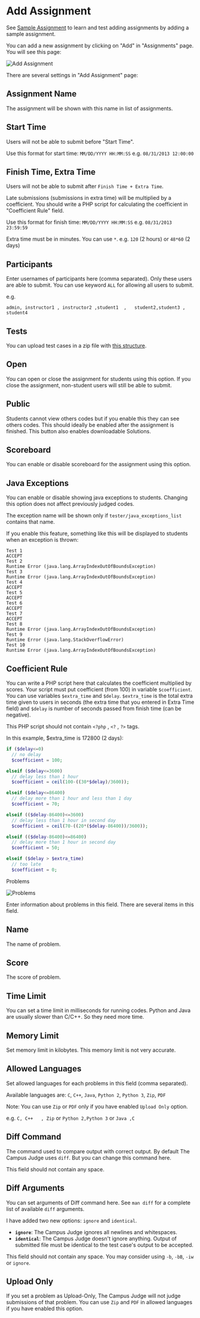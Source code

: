 Add Assignment
==============

See [Sample Assignment](sample_assignment.md) to learn and test adding assignments by adding a sample assignment.

You can add a new assignment by clicking on "Add" in "Assignments" page. You will see this page:

![Add Assignment](img/add_assignment.png)

There are several settings in "Add Assignment" page:

Assignment Name
---------------

The assignment will be shown with this name in list of assignments.

Start Time
----------

Users will not be able to submit before "Start Time".

Use this format for start time: `MM/DD/YYYY HH:MM:SS` e.g. `08/31/2013 12:00:00`

Finish Time, Extra Time
-----------------------

Users will not be able to submit after `Finish Time + Extra Time`.

Late submissions (submissions in extra time) will be multiplied by a coefficient. You should write a PHP script for calculating the coefficient in "Coefficient Rule" field.

Use this format for finish time: `MM/DD/YYYY HH:MM:SS` e.g. `08/31/2013 23:59:59`

Extra time must be in minutes. You can use `*`.  e.g. `120` (2 hours) or `48*60` (2 days)

Participants
------------

Enter usernames of participants here (comma separated). Only these users are able to submit. You can use keyword `ALL` for allowing all users to submit.

e.g.

    admin, instructor1 , instructor2 ,student1  ,   student2,student3 , student4

Tests
-----

You can upload test cases in a zip file with [this structure](tests_structure.md).

Open
----

You can open or close the assignment for students using this option. If you close the assignment, non-student users will still be able to submit.

Public
----------

Students cannot view others codes but if you enable this they can see others codes. This should ideally be enabled after the assignment is finished. This button also enables downloadable Solutions.

Scoreboard
----------

You can enable or disable scoreboard for the assignment using this option.

Java Exceptions
---------------

You can enable or disable showing java exceptions to students. Changing this option does not affect previously judged codes.

The exception name will be shown only if `tester/java_exceptions_list` contains that name.

If you enable this feature, something like this will be displayed to students when an exception is thrown:

    Test 1
    ACCEPT
    Test 2
    Runtime Error (java.lang.ArrayIndexOutOfBoundsException)
    Test 3
    Runtime Error (java.lang.ArrayIndexOutOfBoundsException)
    Test 4
    ACCEPT
    Test 5
    ACCEPT
    Test 6
    ACCEPT
    Test 7
    ACCEPT
    Test 8
    Runtime Error (java.lang.ArrayIndexOutOfBoundsException)
    Test 9
    Runtime Error (java.lang.StackOverflowError)
    Test 10
    Runtime Error (java.lang.ArrayIndexOutOfBoundsException)

Coefficient Rule
----------------

You can write a PHP script here that calculates the coefficient multiplied by scores.
Your script must put coefficient (from 100) in variable `$coefficient`. You can use variables `$extra_time` and `$delay`. `$extra_time` is the total extra time given to users in seconds (the extra time that you entered in Extra Time field) and `$delay` is number of seconds passed from finish time (can be negative).

This PHP script should not contain `<?php` , `<?` , `?>` tags.

In this example, $extra_time is 172800 (2 days):

```php
if ($delay<=0)
  // no delay
  $coefficient = 100;

elseif ($delay<=3600)
  // delay less than 1 hour
  $coefficient = ceil(100-((30*$delay)/3600));

elseif ($delay<=86400)
  // delay more than 1 hour and less than 1 day
  $coefficient = 70;

elseif (($delay-86400)<=3600)
  // delay less than 1 hour in second day
  $coefficient = ceil(70-((20*($delay-86400))/3600));

elseif (($delay-86400)<=86400)
  // delay more than 1 hour in second day
  $coefficient = 50;

elseif ($delay > $extra_time)
  // too late
  $coefficient = 0;
```

Problems

![Problems](img/problems.png)

Enter information about problems in this field. There are several items in this field.

Name
-----

The name of problem.

Score
-----

The score of problem.

Time Limit
----------

You can set a time limit in milliseconds for running codes. Python and Java are usually slower than C/C++. So they need more time.

Memory Limit
------------

Set memory limit in kilobytes. This memory limit is not very accurate.

Allowed Languages
-----------------

Set allowed languages for each problems in this field (comma separated).

Available languages are: `C`, `C++`, `Java`, `Python 2`, `Python 3`, `Zip`, `PDF`

Note: You can use `Zip` or `PDF` only if you have enabled `Upload Only` option.

e.g. `C, C++   , Zip` or `Python 2,Python 3` or `Java ,C`

Diff Command
------------

The command used to compare output with correct output. By default The Campus Judge uses `diff`. But you can change this command here.

This field should not contain any space.

Diff Arguments
--------------

You can set arguments of Diff command here. See `man diff` for a complete list of available `diff` arguments.

I have added two new options: `ignore` and `identical`.

  * **`ignore`**: The Campus Judge ignores all newlines and whitespaces.
  * **`identical`**: The Campus Judge doesn't ignore anything. Output of submitted file must be identical to the test case's output to be accepted.

This field should not contain any space. You may consider using `-b`, `-bB`, `-iw` or `ignore`.

Upload Only
-----------

If you set a problem as Upload-Only, The Campus Judge will not judge submissions of that problem. You can use `Zip` and `PDF` in allowed languages if you have enabled this option.
